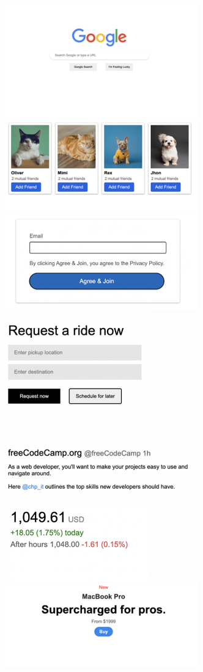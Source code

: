 <img src="Post-100/google.png" width="880px" > 
<img src="Post-100/facebook.png">
<img src="Post-100/login.png" width="580px">
<img src="Post-100/uber.png" width="380px">
<img src="Post-100/post.png" width="580px">
<img src="Post-100/stock.png" width="380px">
<img src="Post-100/macbook.png">
